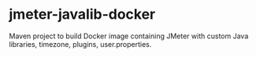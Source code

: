 # jmeter-javalib-docker
Maven project to build Docker image containing JMeter with custom Java libraries, timezone, plugins, user.properties.
